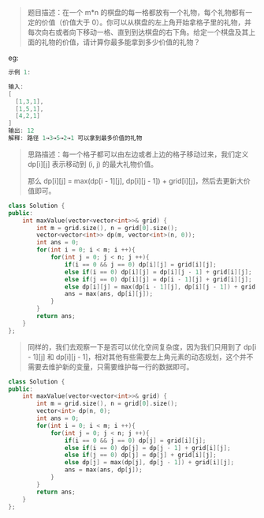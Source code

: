 > 题目描述：在一个 m*n 的棋盘的每一格都放有一个礼物，每个礼物都有一定的价值（价值大于 0）。你可以从棋盘的左上角开始拿格子里的礼物，并每次向右或者向下移动一格、直到到达棋盘的右下角。给定一个棋盘及其上面的礼物的价值，请计算你最多能拿到多少价值的礼物？
>

eg:

```java
示例 1:

输入: 
[
  [1,3,1],
  [1,5,1],
  [4,2,1]
]
输出: 12
解释: 路径 1→3→5→2→1 可以拿到最多价值的礼物
```

> 思路描述：每一个格子都可以由左边或者上边的格子移动过来，我们定义 dp\[i][j] 表示移动到 (i, j) 的最大礼物价值。
>
> 那么 dp\[i][j] = max(dp\[i - 1][j], dp\[i][j - 1]) + grid\[i][j]，然后去更新大价值即可。

```C++
class Solution {
public:
    int maxValue(vector<vector<int>>& grid) {
        int m = grid.size(), n = grid[0].size();
        vector<vector<int>> dp(m, vector<int>(n, 0));
        int ans = 0;
        for(int i = 0; i < m; i ++){
            for(int j = 0; j < n; j ++){
                if(i == 0 && j == 0) dp[i][j] = grid[i][j];
                else if(i == 0) dp[i][j] = dp[i][j - 1] + grid[i][j];
                else if(j == 0) dp[i][j] = dp[i - 1][j] + grid[i][j];
                else dp[i][j] = max(dp[i - 1][j], dp[i][j - 1]) + grid[i][j];
                ans = max(ans, dp[i][j]);
            }
        }
        return ans;
    }
};
```

> 同样的，我们去观察一下是否可以优化空间复杂度，因为我们只用到了 dp\[i - 1][j] 和 dp\[i][j - 1]，相对其他有些需要左上角元素的动态规划，这个并不需要去维护新的变量，只需要维护每一行的数据即可。

```C++
class Solution {
public:
    int maxValue(vector<vector<int>>& grid) {
        int m = grid.size(), n = grid[0].size();
        vector<int> dp(n, 0);
        int ans = 0;
        for(int i = 0; i < m; i ++){
            for(int j = 0; j < n; j ++){
                if(i == 0 && j == 0) dp[j] = grid[i][j];
                else if(i == 0) dp[j] = dp[j - 1] + grid[i][j];
                else if(j == 0) dp[j] = dp[j] + grid[i][j];
                else dp[j] = max(dp[j], dp[j - 1]) + grid[i][j];
                ans = max(ans, dp[j]);
            }
        }
        return ans;
    }
};
```

